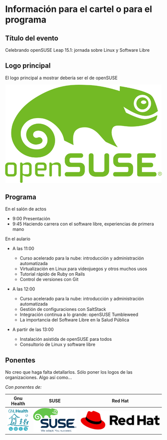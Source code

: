 # Información para el cartel o para el programa

## Título del evento

Celebrando openSUSE Leap 15.1: jornada sobre Linux y Software Libre

## Logo principal

El logo principal a mostrar debería ser el de openSUSE

![openSUSE](logos/openSUSE_logo.svg)

## Programa

En el salón de actos

* 9:00 Presentación
* 9:45 Haciendo carrera con el software libre, experiencias de
primera mano

En el aulario

* A las 11:00
  * Curso acelerado para la nube: introducción y administración automatizada
  * Virtualización en Linux para videojuegos y otros muchos usos
  * Tutorial rápido de Ruby on Rails
  * Control de versiones con Git

* A las 12:00
  * Curso acelerado para la nube: introducción y administración automatizada
  * Gestión de configuraciones con SaltStack
  * Integración continua a lo grande: openSUSE Tumbleweed
  * La importancia del Software Libre en la Salud Pública

* A partir de las 13:00
  * Instalación asistida de openSUSE para todos
  * Consultorio de Linux y software libre

## Ponentes

No creo que haga falta detallarlos. Sólo poner los logos de las organizaciones.
Algo así como...

_Con ponentes de:_

| Gnu Health | SUSE | Red Hat    |
|------------|------|------------|
| <img src="https://raw.githubusercontent.com/ancorgs/leap_15.1_gran_canaria/master/logos/gnu-health_logo.png" width="150"> | ![SUSE](logos/suse_logo.svg) | ![Red Hat](logos/RedHat_logo.svg) |
